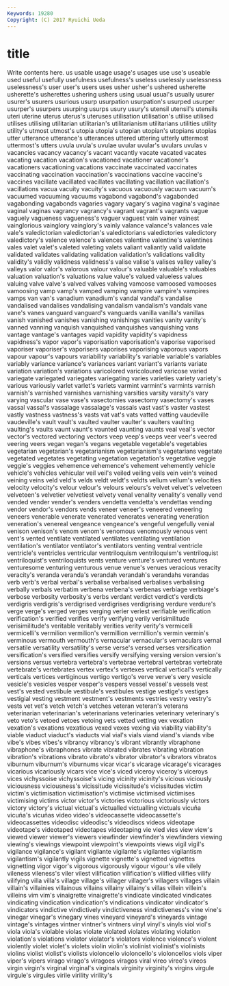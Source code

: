 ```yaml
---
Keywords: 19280 
Copyright: (C) 2017 Ryuichi Ueda
---
```


# title

Write contents here.
 us usable usage usage's usages use use's useable
used useful usefully usefulness usefulness's useless uselessly uselessness uselessness's user
user's users uses usher usher's ushered usherette usherette's usherettes ushering
ushers using usual usual's usually usurer usurer's usurers usurious usurp
usurpation usurpation's usurped usurper usurper's usurpers usurping usurps usury usury's
utensil utensil's utensils uteri uterine uterus uterus's uteruses utilisation utilisation's
utilise utilised utilises utilising utilitarian utilitarian's utilitarianism utilitarians utilities utility
utility's utmost utmost's utopia utopia's utopian utopian's utopians utopias utter
utterance utterance's utterances uttered uttering utterly uttermost uttermost's utters uvula
uvula's uvulae uvular uvular's uvulars uvulas v vacancies vacancy vacancy's
vacant vacantly vacate vacated vacates vacating vacation vacation's vacationed vacationer
vacationer's vacationers vacationing vacations vaccinate vaccinated vaccinates vaccinating vaccination vaccination's
vaccinations vaccine vaccine's vaccines vacillate vacillated vacillates vacillating vacillation vacillation's
vacillations vacua vacuity vacuity's vacuous vacuously vacuum vacuum's vacuumed vacuuming
vacuums vagabond vagabond's vagabonded vagabonding vagabonds vagaries vagary vagary's vagina
vagina's vaginae vaginal vaginas vagrancy vagrancy's vagrant vagrant's vagrants vague
vaguely vagueness vagueness's vaguer vaguest vain vainer vainest vainglorious vainglory
vainglory's vainly valance valance's valances vale vale's valedictorian valedictorian's valedictorians
valedictories valedictory valedictory's valence valence's valences valentine valentine's valentines vales
valet valet's valeted valeting valets valiant valiantly valid validate validated
validates validating validation validation's validations validity validity's validly validness validness's
valise valise's valises valley valley's valleys valor valor's valorous valour
valour's valuable valuable's valuables valuation valuation's valuations value value's valued
valueless values valuing valve valve's valved valves valving vamoose vamoosed
vamooses vamoosing vamp vamp's vamped vamping vampire vampire's vampires vamps
van van's vanadium vanadium's vandal vandal's vandalise vandalised vandalises vandalising
vandalism vandalism's vandals vane vane's vanes vanguard vanguard's vanguards vanilla
vanilla's vanillas vanish vanished vanishes vanishing vanishings vanities vanity vanity's
vanned vanning vanquish vanquished vanquishes vanquishing vans vantage vantage's vantages
vapid vapidity vapidity's vapidness vapidness's vapor vapor's vaporisation vaporisation's vaporise
vaporised vaporiser vaporiser's vaporisers vaporises vaporising vaporous vapors vapour vapour's
vapours variability variability's variable variable's variables variably variance variance's variances
variant variant's variants variate variation variation's variations varicolored varicoloured varicose
varied variegate variegated variegates variegating varies varieties variety variety's various
variously varlet varlet's varlets varmint varmint's varmints varnish varnish's varnished
varnishes varnishing varsities varsity varsity's vary varying vascular vase vase's
vasectomies vasectomy vasectomy's vases vassal vassal's vassalage vassalage's vassals vast
vast's vaster vastest vastly vastness vastness's vasts vat vat's vats
vatted vatting vaudeville vaudeville's vault vault's vaulted vaulter vaulter's vaulters
vaulting vaulting's vaults vaunt vaunt's vaunted vaunting vaunts veal veal's
vector vector's vectored vectoring vectors veep veep's veeps veer veer's
veered veering veers vegan vegan's vegans vegetable vegetable's vegetables vegetarian
vegetarian's vegetarianism vegetarianism's vegetarians vegetate vegetated vegetates vegetating vegetation vegetation's
vegetative veggie veggie's veggies vehemence vehemence's vehement vehemently vehicle vehicle's
vehicles vehicular veil veil's veiled veiling veils vein vein's veined
veining veins veld veld's velds veldt veldt's veldts vellum vellum's
velocities velocity velocity's velour velour's velours velours's velvet velvet's velveteen
velveteen's velvetier velvetiest velvety venal venality venality's venally vend vended
vender vender's venders vendetta vendetta's vendettas vending vendor vendor's vendors
vends veneer veneer's veneered veneering veneers venerable venerate venerated venerates
venerating veneration veneration's venereal vengeance vengeance's vengeful vengefully venial venison
venison's venom venom's venomous venomously venous vent vent's vented ventilate
ventilated ventilates ventilating ventilation ventilation's ventilator ventilator's ventilators venting ventral
ventricle ventricle's ventricles ventricular ventriloquism ventriloquism's ventriloquist ventriloquist's ventriloquists vents
venture venture's ventured ventures venturesome venturing venturous venue venue's venues
veracious veracity veracity's veranda veranda's verandah verandah's verandahs verandas verb
verb's verbal verbal's verbalise verbalised verbalises verbalising verbally verbals verbatim
verbena verbena's verbenas verbiage verbiage's verbose verbosity verbosity's verbs verdant
verdict verdict's verdicts verdigris verdigris's verdigrised verdigrises verdigrising verdure verdure's
verge verge's verged verges verging verier veriest verifiable verification verification's
verified verifies verify verifying verily verisimilitude verisimilitude's veritable veritably verities
verity verity's vermicelli vermicelli's vermilion vermilion's vermillion vermillion's vermin vermin's
verminous vermouth vermouth's vernacular vernacular's vernaculars vernal versatile versatility versatility's
verse verse's versed verses versification versification's versified versifies versify versifying
versing version version's versions versus vertebra vertebra's vertebrae vertebral vertebras
vertebrate vertebrate's vertebrates vertex vertex's vertexes vertical vertical's vertically verticals
vertices vertiginous vertigo vertigo's verve verve's very vesicle vesicle's vesicles
vesper vesper's vespers vessel vessel's vessels vest vest's vested vestibule
vestibule's vestibules vestige vestige's vestiges vestigial vesting vestment vestment's vestments
vestries vestry vestry's vests vet vet's vetch vetch's vetches veteran
veteran's veterans veterinarian veterinarian's veterinarians veterinaries veterinary veterinary's veto veto's
vetoed vetoes vetoing vets vetted vetting vex vexation vexation's vexations
vexatious vexed vexes vexing via viability viability's viable viaduct viaduct's
viaducts vial vial's vials viand viand's viands vibe vibe's vibes
vibes's vibrancy vibrancy's vibrant vibrantly vibraphone vibraphone's vibraphones vibrate vibrated
vibrates vibrating vibration vibration's vibrations vibrato vibrato's vibrator vibrator's vibrators
vibratos viburnum viburnum's viburnums vicar vicar's vicarage vicarage's vicarages vicarious
vicariously vicars vice vice's viced viceroy viceroy's viceroys vices vichyssoise
vichyssoise's vicing vicinity vicinity's vicious viciously viciousness viciousness's vicissitude vicissitude's
vicissitudes victim victim's victimisation victimisation's victimise victimised victimises victimising victims
victor victor's victories victorious victoriously victors victory victory's victual victual's
victualled victualling victuals vicuña vicuña's vicuñas video video's videocassette videocassette's
videocassettes videodisc videodisc's videodiscs videos videotape videotape's videotaped videotapes videotaping
vie vied vies view view's viewed viewer viewer's viewers viewfinder
viewfinder's viewfinders viewing viewing's viewings viewpoint viewpoint's viewpoints views vigil
vigil's vigilance vigilance's vigilant vigilante vigilante's vigilantes vigilantism vigilantism's vigilantly
vigils vignette vignette's vignetted vignettes vignetting vigor vigor's vigorous vigorously
vigour vigour's vile vilely vileness vileness's viler vilest vilification vilification's
vilified vilifies vilify vilifying villa villa's village village's villager villager's
villagers villages villain villain's villainies villainous villains villainy villainy's villas
villein villein's villeins vim vim's vinaigrette vinaigrette's vindicate vindicated vindicates
vindicating vindication vindication's vindications vindicator vindicator's vindicators vindictive vindictively vindictiveness
vindictiveness's vine vine's vinegar vinegar's vinegary vines vineyard vineyard's vineyards
vintage vintage's vintages vintner vintner's vintners vinyl vinyl's vinyls viol
viol's viola viola's violable violas violate violated violates violating violation
violation's violations violator violator's violators violence violence's violent violently violet
violet's violets violin violin's violinist violinist's violinists violins violist violist's
violists violoncello violoncello's violoncellos viols viper viper's vipers virago virago's
viragoes viragos viral vireo vireo's vireos virgin virgin's virginal virginal's
virginals virginity virginity's virgins virgule virgule's virgules virile virility virility's
